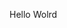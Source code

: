 Hello Wolrd












































































































































































































































































































































































































































































































































































































































































































































































































































































































































































































































































































































































































































































































































































































































































































































































































































































































































































































































































































































































































































































































































































































































































































































































































































































































































































































































































































































































































































































































































